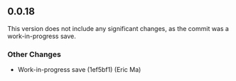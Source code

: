## 0.0.18

This version does not include any significant changes, as the commit was a work-in-progress save.

### Other Changes

- Work-in-progress save (1ef5bf1) (Eric Ma)
